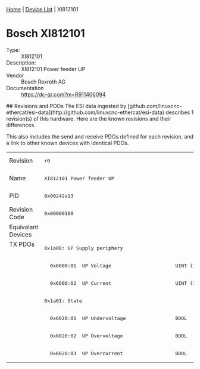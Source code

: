 <div class="nav"><a href="/esi-data">Home</a> | <a href="/esi-data/devices">Device List</a> | XI812101</div>

#  Bosch XI812101

<dl>
  <dt>Type:</dt><dd>XI812101</dd>
  <dt>Description:</dt><dd>XI812101 Power feeder UP</dd>
  <dt>Vendor</dt><dd>Bosch Rexroth AG</dd>
  <dt>Documentation</dt><dd><a href="https://dc-qr.com?m=R911406094">https://dc-qr.com?m=R911406094</a></dd>
</dl>
## Revisions and PDOs
The ESI data ingested by [github.com/linuxcnc-ethercat/esi-data](http://github.com/linuxcnc-ethercat/esi-data) describes 1 revision(s) of this hardware.  Here are the known revisions and their differences.

This also includes the send and receive PDOs defined for each revision, and a link to other known devices with identical PDOs.

<table>
<tr >
<td class="first">Revision</td>
<td ><pre>r0</pre></td>
</tr>
<tr >
<td class="first">Name</td>
<td ><pre>XI812101 Power feeder UP</pre></td>
</tr>
<tr >
<td class="first">PID</td>
<td ><pre>0x00242a13</pre></td>
</tr>
<tr >
<td class="first">Revision Code</td>
<td ><pre>0x00000100</pre></td>
</tr>
<tr >
<td class="first">Equivalant Devices</td>
<td ></td>
</tr>
<tr class="txpdo pdosection">
<td class="first" rowspan=7 valign=top>TX PDOs</td>
<td><pre>0x1a00: UP Supply periphery</pre></td>
<td></td>
</tr>
<tr class="txpdo">
<td ><pre>  0x6000:01  UP Voltage                      UINT (16 bits)</pre></td>
</tr>
<tr class="txpdo">
<td ><pre>  0x6000:02  UP Current                      UINT (16 bits)</pre></td>
</tr>
<tr class="txpdo pdosection">
<td ><pre>0x1a01: State</pre></td>
</tr>
<tr class="txpdo">
<td ><pre>  0x6020:01  UP Undervoltage                 BOOL</pre></td>
</tr>
<tr class="txpdo">
<td ><pre>  0x6020:02  UP Overvoltage                  BOOL</pre></td>
</tr>
<tr class="txpdo">
<td ><pre>  0x6020:03  UP Overcurrent                  BOOL</pre></td>
</tr>
</table>

